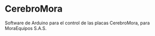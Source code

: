 # CerebroMora
Software de Arduino para el control de las placas CerebroMora, para MoraEquipos S.A.S.
